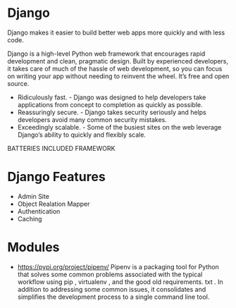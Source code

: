 # Django

Django makes it easier to build better web apps more quickly and with less code.

Django is a high-level Python web framework that encourages rapid development and clean, pragmatic design. Built by experienced developers, it takes care of much of the hassle of web development, so you can focus on writing your app without needing to reinvent the wheel. It’s free and open source.

- Ridiculously fast. - Django was designed to help developers take applications from concept to completion as quickly as possible.
- Reassuringly secure. - Django takes security seriously and helps developers avoid many common security mistakes.
- Exceedingly scalable. - Some of the busiest sites on the web leverage Django’s ability to quickly and flexibly scale.

BATTERIES INCLUDED FRAMEWORK

# Django Features

- Admin Site
- Object Realation Mapper
- Authentication
- Caching

# Modules

- https://pypi.org/project/pipenv/
  Pipenv is a packaging tool for Python that solves some common problems associated with the typical workflow using pip , virtualenv , and the good old requirements. txt . In addition to addressing some common issues, it consolidates and simplifies the development process to a single command line tool.

